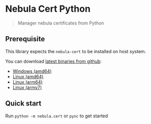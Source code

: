 # Nebula Cert Python

> Manager nebula certificates from Python

## Prerequisite

This library expects the `nebula-cert` to be installed on host system.

You can download [latest binaries from github](https://github.com/slackhq/nebula/releases/latest):
  - [Windows (amd64)](https://github.com/slackhq/nebula/releases/download/v1.6.1/nebula-windows-amd64.zip)
  - [Linux (amd64)](https://github.com/slackhq/nebula/releases/download/v1.6.1/nebula-linux-amd64.tar.gz)
  - [Linux (arm64)](https://github.com/slackhq/nebula/releases/download/v1.6.1/nebula-linux-arm64.tar.gz)
  - [Linux (armv7)](https://github.com/slackhq/nebula/releases/download/v1.6.1/nebula-linux-arm-7.tar.gz)

## Quick start

Run `python -m nebula.cert` or `pync` to get started
